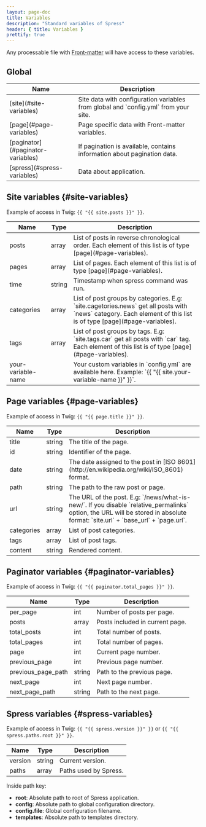 ```yaml
---
layout: page-doc
title: Variables
description: "Standard variables of Spress"
header: { title: Variables }
prettify: true
---
```

Any processable file with [Front-matter](/docs/front-matter) will have access
to these variables.

## Global

<table class="table">
    <thead>
        <tr>
            <th class="col-sm-2">Name</th>
            <th>Description</th>
        </tr>
    </thead>
    <tbody>
        <tr>
            <td>[site](#site-variables)</td>
            <td markdown="1">
                Site data with configuration variables from global and  
                `config.yml` from your site.
            </td>
        </tr>
        <tr>
            <td>[page](#page-variables)</td>
            <td>Page specific data with Front-matter variables.</td>
        </tr>
        <tr>
            <td>[paginator](#paginator-variables)</td>
            <td>
                If pagination is available, contains information about pagination
                data.
            </td>
        </tr>
        <tr>
            <td>[spress](#spress-variables)</td>
            <td>Data about application.</td>
        </tr>
    </tbody>
</table>

## Site variables {#site-variables}

Example of access in Twig: `{{ "{{ site.posts }}" }}`.

<table class="table">
    <thead>
        <tr>
            <th class="col-sm-2">Name</th>
            <th>Type</th>
            <th>Description</th>
        </tr>
    </thead>
    <tbody>
        <tr>
            <td>posts</td>
            <td>array</td>
            <td markdown="1">
                List of posts in reverse chronological order. Each element of this list is of type [page](#page-variables).
            </td>
        </tr>
        <tr>
            <td>pages</td>
            <td>array</td>
            <td markdown="1">
                List of pages. Each element of this list is of type [page](#page-variables).
            </td>
        </tr>
        <tr>
            <td>time</td>
            <td>string</td>
            <td>Timestamp when spress command was run.</td>
        </tr>
        <tr>
            <td>categories</td>
            <td>array</td>
            <td markdown="1">
                List of post groups by categories.
                E.g: `site.cagetories.news` get all posts with `news`
                category. Each element of this list is of type [page](#page-variables).
            </td>
        </tr>
        <tr>
            <td>tags</td>
            <td>array</td>
            <td markdown="1">
                List of post groups by tags.
                E.g: `site.tags.car` get all posts with `car`
                tag. Each element of this list is of type [page](#page-variables).
            </td>
        </tr>
        <tr>
            <td>your-variable-name</td>
            <td></td>
            <td markdown="1">
                Your custom variables in `config.yml` are available here.
                Example: `{{ "{{ site.your-variable-name }}" }}`.
            </td>
        </tr>
    </tbody>
</table>

## Page variables {#page-variables}

Example of access in Twig: `{{ "{{ page.title }}" }}`.

<table class="table">
    <thead>
        <tr>
            <th class="col-sm-2">Name</th>
            <th>Type</th>
            <th>Description</th>
        </tr>
    </thead>
    <tbody>
        <tr>
            <td>title</td>
            <td>string</td>
            <td>The title of the page.</td>
        </tr>
        <tr>
            <td>id</td>
            <td>string</td>
            <td>Identifier of the page.</td>
        </tr>
        <tr>
            <td>date</td>
            <td>string</td>
            <td markdown="1">
                The date assigned to the post in 
                [ISO 8601](http://en.wikipedia.org/wiki/ISO_8601)
                format.
            </td>
        </tr>
        <tr>
            <td>path</td>
            <td>string</td>
            <td>The path to the raw post or page.</td>
        </tr>
        <tr>
            <td>url</td>
            <td>string</td>
            <td markdown="1">
                The URL of the post. E.g: `/news/what-is-new/`. If you disable
                `relative_permalinks` option, the URL will be stored in absolute 
                format: `site.url` + `base_url` + `page.url`.
            </td>
        </tr>
        <tr>
            <td>categories</td>
            <td>array</td>
            <td>List of post categories.</td>
        </tr>
        <tr>
            <td>tags</td>
            <td>array</td>
            <td>List of post tags.</td>
        </tr>
        <tr>
            <td>content</td>
            <td>string</td>
            <td>Rendered content.</td>
        </tr>
    </tbody>
</table>

## Paginator variables {#paginator-variables}

Example of access in Twig: `{{ "{{ paginator.total_pages }}" }}`.

<table class="table">
    <thead>
        <tr>
            <th class="col-sm-2">Name</th>
            <th>Type</th>
            <th>Description</th>
        </tr>
    </thead>
    <tbody>
        <tr>
            <td>per_page</td>
            <td>int</td>
            <td>Number of posts per page.</td>
        </tr>
        <tr>
            <td>posts</td>
            <td>array</td>
            <td>Posts included in current page.</td>
        </tr>
        <tr>
            <td>total_posts</td>
            <td>int</td>
            <td>Total number of posts.</td>
        </tr>
        <tr>
            <td>total_pages</td>
            <td>int</td>
            <td>Total number of pages.</td>
        </tr>
        <tr>
            <td>page</td>
            <td>int</td>
            <td>Current page number.</td>
        </tr>
        <tr>
            <td>previous_page</td>
            <td>int</td>
            <td>Previous page number.</td>
        </tr>
        <tr>
            <td>previous_page_path</td>
            <td>string</td>
            <td>Path to the previous page.</td>
        </tr>
        <tr>
            <td>next_page</td>
            <td>int</td>
            <td>Next page number.</td>
        </tr>
        <tr>
            <td>next_page_path</td>
            <td>string</td>
            <td>Path to the next page.</td>
        </tr>
    </tbody>
</table>

## Spress variables {#spress-variables}

Example of access in Twig: `{{ "{{ spress.version }}" }}` or 
`{{ "{{ spress.paths.root }}" }}`.

<table class="table">
    <thead>
        <tr>
            <th class="col-sm-2">Name</th>
            <th>Type</th>
            <th>Description</th>
        </tr>
    </thead>
    <tbody>
        <tr>
            <td>version</td>
            <td>string</td>
            <td>Current version.</td>
        </tr>
        <tr>
            <td>paths</td>
            <td>array</td>
            <td>
                Paths used by Spress.
            </td>
        </tr>
    </tbody>
</table>

Inside path key:

* **root**: Absolute path to root of Spress application.
* **config**: Absolute path to global configuration directory.
* **config.file**: Global configuration filename.
* **templates**: Absolute path to templates directory.
